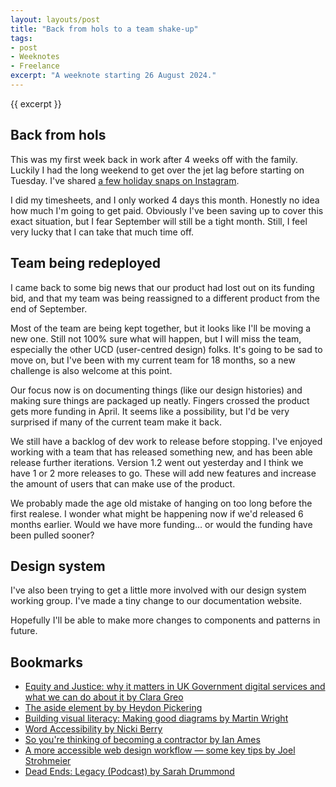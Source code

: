```yaml
---
layout: layouts/post
title: "Back from hols to a team shake-up"
tags:
- post
- Weeknotes
- Freelance
excerpt: "A weeknote starting 26 August 2024."
--- 
```


{{ excerpt }}

## Back from hols

This was my first week back in work after 4 weeks off with the family. Luckily I had the long weekend to get over the jet lag before starting on Tuesday. I've shared [a few holiday snaps on Instagram](https://www.instagram.com/benjystanton/).

I did my timesheets, and I only worked 4 days this month. Honestly no idea how much I'm going to get paid. Obviously I've been saving up to cover this exact situation, but I fear September will still be a tight month. Still, I feel very lucky that I can take that much time off.

## Team being redeployed

I came back to some big news that our product had lost out on its funding bid, and that my team was being reassigned to a different product from the end of September.

Most of the team are being kept together, but it looks like I'll be moving a new one. Still not 100% sure what will happen, but I will miss the team, especially the other UCD (user-centred design) folks. It's going to be sad to move on, but I've been with my current team for 18 months, so a new challenge is also welcome at this point.

Our focus now is on documenting things (like our design histories) and making sure things are packaged up neatly. Fingers crossed the product gets more funding in April. It seems like a possibility, but I'd be very surprised if many of the current team make it back.

We still have a backlog of dev work to release before stopping. I've enjoyed working with a team that has released something new, and has been able release further iterations. Version 1.2 went out yesterday and I think we have 1 or 2 more releases to go. These will add new features and increase the amount of users that can make use of the product.

We probably made the age old mistake of hanging on too long before the first realese. I wonder what might be happening now if we'd released 6 months earlier. Would we have more funding… or would the funding have been pulled sooner?

## Design system

I've also been trying to get a little more involved with our design system working group. I've made a tiny change to our documentation website.

Hopefully I'll be able to make more changes to components and patterns in future.

## Bookmarks 

- [Equity and Justice: why it matters in UK Government digital services and what we can do about it by Clara Greo](https://medium.com/@clara.greo/equity-and-justice-why-it-matters-in-uk-government-digital-services-and-what-we-can-do-about-it-b3bc4d8155f9)
- [The aside element by by Heydon Pickering](https://heydonworks.com/article/the-aside-element/)
- [Building visual literacy: Making good diagrams by Martin Wright](https://www.mynameismartin.co.uk/blog/making-good-diagrams)
- [Word Accessibility by Nicki Berry](https://finnberrys.co.uk/Blog/blog-30-word-accessibility.html)
- [So you're thinking of becoming a contractor by Ian Ames](https://ames.world/en/posts/so-youre-thinking-of-becoming-a-contractor/)
- [A more accessible web design workflow — some key tips by Joel Strohmeier](https://www.joelstrohmeier.co.uk/blog/how-to-make-your-web-designs-more-accessible/)
- [Dead Ends: Legacy (Podcast) by Sarah Drummond](https://good.services/deadendspodcast/legacy)